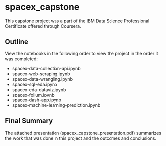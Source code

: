 # spacex_capstone

This capstone project was a part of the IBM Data Science Professional Certificate offered through Coursera. 

## Outline

View the notebooks in the following order to view the project in the order it was completed:

* spacex-data-collection-api.ipynb
* spacex-web-scraping.ipynb
* spacex-data-wrangling.ipynb
* spacex-sql-eda.ipynb
* spacex-eda-dataviz.ipynb
* spacex-folium.ipynb
* spacex-dash-app.ipynb
* spacex-machine-learning-prediction.ipynb

## Final Summary

The attached presentation (spacex_capstone_presentation.pdf) summarizes the work that was done in this project and the outcomes and conclusions. 
